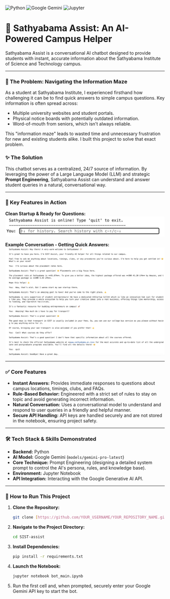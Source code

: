 ![Python](https://img.shields.io/badge/Python-3776AB?style=for-the-badge&logo=python&logoColor=white)
![Google Gemini](https://img.shields.io/badge/Google%20Gemini-8E75B2?style=for-the-badge&logo=google-gemini&logoColor=white)
![Jupyter](https://img.shields.io/badge/Jupyter-F37626?style=for-the-badge&logo=jupyter&logoColor=white)

# 🤖 Sathyabama Assist: An AI-Powered Campus Helper

Sathyabama Assist is a conversational AI chatbot designed to provide students with instant, accurate information about the Sathyabama Institute of Science and Technology campus.

---

### 🎯 The Problem: Navigating the Information Maze

As a student at Sathyabama Institute, I experienced firsthand how challenging it can be to find quick answers to simple campus questions. Key information is often spread across:

* Multiple university websites and student portals.
* Physical notice boards with potentially outdated information.
* Word-of-mouth from seniors, which isn't always reliable.

This "information maze" leads to wasted time and unnecessary frustration for new and existing students alike. I built this project to solve that exact problem.

### ✨ The Solution

This chatbot serves as a centralized, 24/7 source of information. By leveraging the power of a Large Language Model (LLM) and strategic **Prompt Engineering**, Sathyabama Assist can understand and answer student queries in a natural, conversational way.

---

### 📸 Key Features in Action

**Clean Startup & Ready for Questions:**
![Bot Startup](bot-startup.png)

**Example Conversation - Getting Quick Answers:**
![Bot Conversation Example](bot-example.png)

---

### ✅ Core Features

-   **Instant Answers:** Provides immediate responses to questions about campus locations, timings, clubs, and FAQs.
-   **Rule-Based Behavior:** Engineered with a strict set of rules to stay on topic and avoid generating incorrect information.
-   **Natural Conversation:** Uses a conversational model to understand and respond to user queries in a friendly and helpful manner.
-   **Secure API Handling:** API keys are handled securely and are not stored in the notebook, ensuring project safety.

---

### 🛠️ Tech Stack & Skills Demonstrated

-   **Backend:** Python
-   **AI Model:** Google Gemini (`models/gemini-pro-latest`)
-   **Core Technique:** Prompt Engineering (designing a detailed system prompt to control the AI's persona, rules, and knowledge base).
-   **Environment:** Jupyter Notebook
-   **API Integration:** Interacting with the Google Generative AI API.

---

### 🚀 How to Run This Project

1.  **Clone the Repository:**
    ```bash
    git clone [https://github.com/YOUR_USERNAME/YOUR_REPOSITORY_NAME.git](https://github.com/YOUR_USERNAME/YOUR_REPOSITORY_NAME.git)
    ```
2.  **Navigate to the Project Directory:**
    ```bash
    cd SIST-assist
    ```
3.  **Install Dependencies:**
    ```bash
    pip install -r requirements.txt
    ```
4.  **Launch the Notebook:**
    ```bash
    jupyter notebook bot_main.ipynb
    ```
5.  Run the first cell and, when prompted, securely enter your Google Gemini API key to start the bot.
